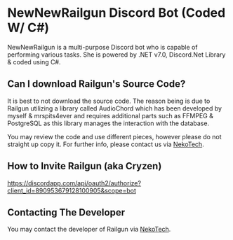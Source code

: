 
# NewNewRailgun Discord Bot (Coded W/ C#)
NewNewRailgun is a multi-purpose Discord bot who is capable of performing various tasks. She is powered by .NET v7.0, Discord.Net Library & coded using C#.

## Can I download Railgun's Source Code?
It is best to not download the source code. The reason being is due to Railgun utilizing a library called AudioChord which has been developed by myself & mrspits4ever and requires additional parts such as FFMPEG & PostgreSQL as this library manages the interaction with the database.

You may review the code and use different pieces, however please do not straight up copy it. For further info, please contact us via [NekoTech](https://discord.gg/fFbMNGbXVv).

## How to Invite Railgun (aka Cryzen)
https://discordapp.com/api/oauth2/authorize?client_id=890953679128100905&scope=bot

## Contacting The Developer
You may contact the developer of Railgun via [NekoTech](https://discord.gg/fFbMNGbXVv).

